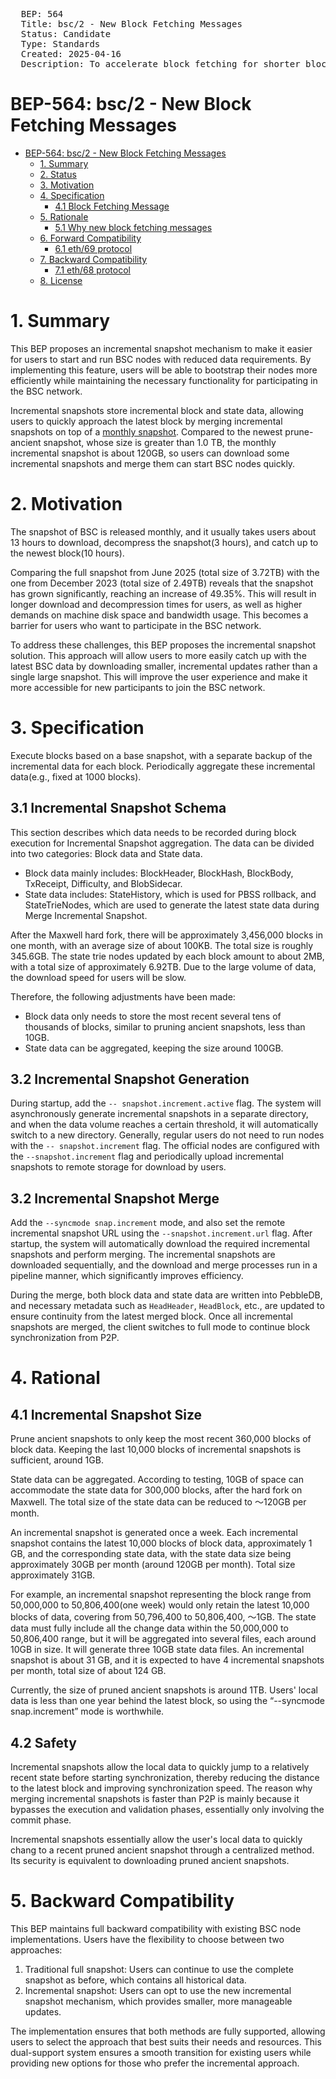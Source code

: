 <pre>
  BEP: 564
  Title: bsc/2 - New Block Fetching Messages
  Status: Candidate
  Type: Standards
  Created: 2025-04-16
  Description: To accelerate block fetching for shorter block interval.
</pre>

# BEP-564: bsc/2 - New Block Fetching Messages
- [BEP-564: bsc/2 - New Block Fetching Messages](#bep-564-bsc2---new-block-fetching-messages)
    * [1. Summary](#1-summary)
    * [2. Status](#2-status)
    * [3. Motivation](#3-motivation)
    * [4. Specification](#4-specification)
        + [4.1 Block Fetching Message](#41-block-fetching-message)
    * [5. Rationale](#5-rationale)
        + [5.1 Why new block fetching messages](#51-why-new-block-fetching-messages)
    * [6. Forward Compatibility](#6-forward-compatibility)
        + [6.1 eth/69 protocol](#61-eth69-protocol)
    * [7. Backward Compatibility](#7-backward-compatibility)
        + [7.1 eth/68 protocol](#71-eth68-protocol)
    * [8. License](#8-license)

# 1. Summary

This BEP proposes an incremental snapshot mechanism to make it easier for users to start and run BSC nodes with reduced data requirements. By implementing this feature, users will be able to bootstrap their nodes more efficiently while maintaining the necessary functionality for participating in the BSC network.

Incremental snapshots store incremental block and state data, allowing users to quickly approach the latest block by merging incremental snapshots on top of a [monthly snapshot](https://github.com/bnb-chain/bsc-snapshots?tab=readme-ov-file#mainnetmonthly-update). Compared to the newest prune-ancient snapshot, whose size is greater than 1.0 TB, the monthly incremental snapshot is about 120GB, so users can download some incremental snapshots and merge them can start BSC nodes quickly.

# 2. Motivation

The snapshot of BSC is released monthly, and it usually takes users about 13 hours to download, decompress the snapshot(3 hours), and catch up to the newest block(10 hours). 

Comparing the full snapshot from June 2025 (total size of 3.72TB) with the one from December 2023 (total size of 2.49TB) reveals that the snapshot has grown significantly, reaching an increase of 49.35%. This will result in longer download and decompression times for users, as well as higher demands on machine disk space and bandwidth usage.  This becomes a barrier for users who want to participate in the BSC network.

To address these challenges, this BEP proposes the incremental snapshot solution. This approach will allow users to more easily catch up with the latest BSC data by downloading smaller, incremental updates rather than a single large snapshot. This will improve the user experience and make it more accessible for new participants to join the BSC network.

# 3. Specification

Execute blocks based on a base snapshot, with a separate backup of the incremental data for each block. Periodically aggregate these incremental data(e.g., fixed at 1000 blocks).

## 3.1 Incremental Snapshot Schema

This section describes which data needs to be recorded during block execution for Incremental Snapshot aggregation. The data can be divided into two categories: Block data and State data.
* Block data mainly includes: BlockHeader, BlockHash, BlockBody, TxReceipt, Difficulty, and BlobSidecar.
* State data includes: StateHistory, which is used for PBSS rollback, and StateTrieNodes, which are used to generate the latest state data during Merge Incremental Snapshot.

After the Maxwell hard fork, there will be approximately 3,456,000 blocks in one month, with an average size of about 100KB. The total size is roughly 345.6GB. The state trie nodes updated by each block amount to about 2MB, with a total size of approximately 6.92TB. Due to the large volume of data, the download speed for users will be slow. 

Therefore, the following adjustments have been made:
* Block data only needs to store the most recent several tens of thousands of blocks, similar to pruning ancient snapshots, less than 10GB.
* State data can be aggregated, keeping the size around 100GB.

## 3.2 Incremental Snapshot Generation

During startup, add the `-- snapshot.increment.active` flag. The system will asynchronously generate incremental snapshots in a separate directory, and when the data volume reaches a certain threshold, it will automatically switch to a new directory. Generally, regular users do not need to run nodes with the `-- snapshot.increment` flag. The official nodes are configured with the `--snapshot.increment` flag and periodically upload incremental snapshots to remote storage for download by users.

## 3.2 Incremental Snapshot Merge

Add the `--syncmode snap.increment` mode, and also set the remote incremental snapshot URL using the `--snapshot.increment.url` flag. After startup, the system will automatically download the required incremental snapshots and perform merging. The incremental snapshots are downloaded sequentially, and the download and merge processes run in a pipeline manner, which significantly improves efficiency.

During the merge, both block data and state data are written into PebbleDB, and necessary metadata such as `HeadHeader`, `HeadBlock`, etc., are updated to ensure continuity from the latest merged block. Once all incremental snapshots are merged, the client switches to full mode to continue block synchronization from P2P.

# 4. Rational

## 4.1 Incremental Snapshot Size

Prune ancient snapshots to only keep the most recent 360,000 blocks of block data. Keeping the last 10,000 blocks of incremental snapshots is sufficient, around 1GB.

State data can be aggregated. According to testing, 10GB of space can accommodate the state data for 300,000 blocks, after the hard fork on Maxwell. The total size of the state data can be reduced to ～120GB per month.

An incremental snapshot is generated once a week. Each incremental snapshot contains the latest 10,000 blocks of block data, approximately 1 GB, and the corresponding state data, with the state data size being approximately 30GB per month (around 120GB per month). Total size approximately 31GB.

For example, an incremental snapshot representing the block range from 50,000,000 to 50,806,400(one week) would only retain the latest 10,000 blocks of data, covering from 50,796,400 to 50,806,400, ～1GB. The state data must fully include all the change data within the 50,000,000 to 50,806,400 range, but it will be aggregated into several files, each around 10GB in size. It will generate three 10GB state data files. An incremental snapshot is about 31 GB, and it is expected to have 4 incremental snapshots per month, total size of about 124 GB.

Currently, the size of pruned ancient snapshots is around 1TB. Users' local data is less than one year behind the latest block, so using the “--syncmode snap.increment” mode is worthwhile.

## 4.2 Safety

Incremental snapshots allow the local data to quickly jump to a relatively recent state before starting synchronization, thereby reducing the distance to the latest block and improving synchronization speed. The reason why merging incremental snapshots is faster than P2P is mainly because it bypasses the execution and validation phases, essentially only involving the commit phase.

Incremental snapshots essentially allow the user's local data to quickly chang to a recent pruned ancient snapshot through a centralized method. Its security is equivalent to downloading pruned ancient snapshots.

# 5. Backward Compatibility

This BEP maintains full backward compatibility with existing BSC node implementations. Users have the flexibility to choose between two approaches:
1. Traditional full snapshot: Users can continue to use the complete snapshot as before, which contains all historical data.
2. Incremental snapshot: Users can opt to use the new incremental snapshot mechanism, which provides smaller, more manageable updates.

The implementation ensures that both methods are fully supported, allowing users to select the approach that best suits their needs and resources. This dual-support system ensures a smooth transition for existing users while providing new options for those who prefer the incremental approach.
